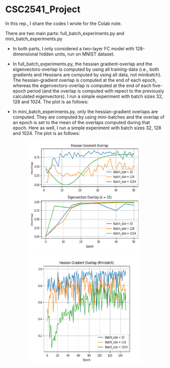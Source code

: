 # CSC2541_Project
In this rep., I share the codes I wrote for the Colab note.

There are two main parts: full_batch_experiments.py and mini_batch_experiments.py

* In both parts, I only considered a two-layer FC model with 128-dimensional hidden units, run on MNIST dataset.

* In full_batch_experiments.py, the hessian gradient-overlap and the eigenvectors-overlap is computed by using all training-data (i.e., both gradients and Hessians are computed by using all data, not minibatch). The hessian-gradient overlap is computed at the end of each epoch, whereas the eigenvectors-overlap is computed at the end of each five-epoch period (and the overlap is computed with repect to the previously calculated eigenvectors). I run a simple experiment with batch sizes 32, 128 and 1024. The plot is as follows:


* In mini_batch_experiments.py, only the hessian-gradient overlaps are computed. They are computed by using mini-batches and the overlap of an epoch is set to the mean of the overlaps computed during that epoch. Here as well, I run a simple experiment  with batch sizes 32, 128 and 1024. The plot is as follows:

<p align="center">
   <img src="fhessianoverlap.png" width="350" height="350">
  <img   src="mhessianoverlap.png" width="350" height="350">
</p>
